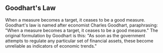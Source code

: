 ## Goodhart's Law
When a measure becomes a target, it ceases to be a good measure.
Goodhart's law is named after economist Charles Goodhart, paraphrasing: "When a measure becomes a target, it ceases to be a good measure." 
The original formulation by Goodhart is this: "As soon as the government attempts to regulate any particular set of financial assets, these become unreliable as indicators of economic trends."
